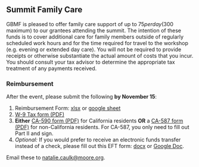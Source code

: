 ## Summit Family Care

GBMF is pleased to offer family care support of up to $75 per day ($300 maximum) to our grantees attending the summit. The intention of these funds is to cover additional care for family members outside of regularly scheduled work hours and for the time required for travel to the workshop (e.g. evening or extended day care). You will not be required to provide receipts or otherwise substantiate the actual amount of costs that you incur. You should consult your tax advisor to determine the appropriate tax treatment of any payments received.

### Reimbursement

After the event, please submit the following **by November 15**:

1. Reimbursement Form: [xlsx](https://github.com/DDD-Moore/dse/blob/master/family-care-reimbursement-form.xlsx?raw=true) or [google sheet](https://docs.google.com/spreadsheets/d/1FwqqjFy4nslZF0EwYBGwtYqxbP31asrNDZ1_OoFfDdg/edit#gid=0)
1. [W-9 Tax form (PDF)](https://github.com/DDD-Moore/early-career-puertorico/raw/master/W-9.pdf) 
1. **Either** [CA-590 form (PDF)](https://github.com/DDD-Moore/dse/raw/master/CA_590.pdf) for California residents **OR** a [CA-587 form (PDF)](https://github.com/DDD-Moore/dse/raw/master/CA_587.pdf) for non-California residents. For CA-587, you only need to fill out Part II and sign.
1. _Optional:_ If you would prefer to receive an electronic funds transfer instead of a check, please fill out this EFT form: [docx](https://github.com/DDD-Moore/2016-symposium/blob/master/EFT.docx?raw=true) or [Google Doc](https://docs.google.com/document/d/18mkzG7gixwb_iPW6hAfHxX-JLlMf_0IHnEYZR1jtjFE/edit?usp=sharing).


Email these to [natalie.caulk@moore.org](mailto:natalie.caulk@moore.org).

